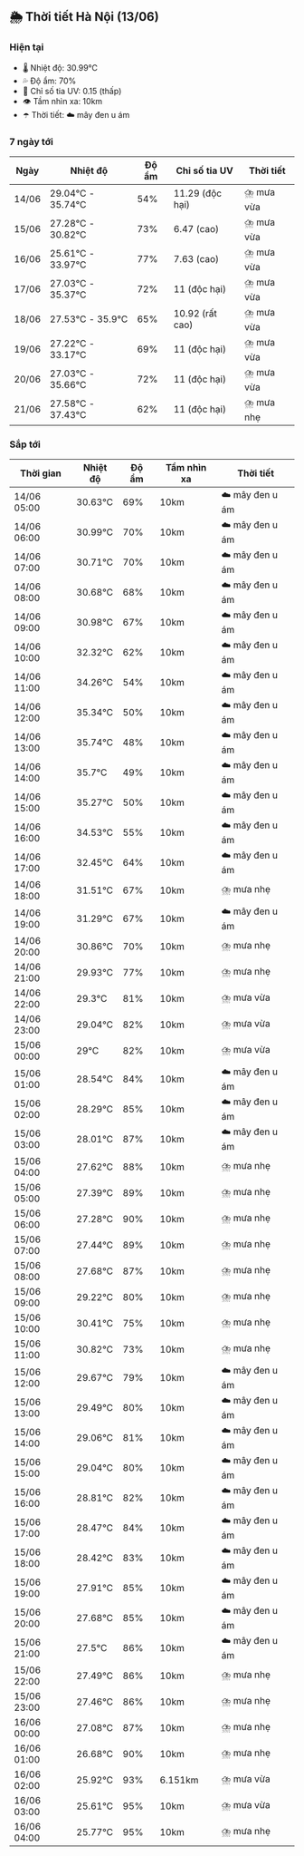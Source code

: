## 🌦️ Thời tiết Hà Nội (13/06)

### Hiện tại

- 🌡️ Nhiệt độ: 30.99℃
- 💦 Độ ẩm: 70%
- 🌟 Chỉ số tia UV: 0.15 (thấp)
- 👁️ Tầm nhìn xa: 10km
- ☂️ Thời tiết: ☁️ mây đen u ám

### 7 ngày tới

| Ngày | Nhiệt độ | Độ ẩm | Chỉ số tia UV | Thời tiết |
| --- | --- | --- | --- | --- |
| 14/06 | 29.04℃ - 35.74℃ | 54% | 11.29 (độc hại) | ⛈️ mưa vừa |
| 15/06 | 27.28℃ - 30.82℃ | 73% | 6.47 (cao) | ⛈️ mưa vừa |
| 16/06 | 25.61℃ - 33.97℃ | 77% | 7.63 (cao) | ⛈️ mưa vừa |
| 17/06 | 27.03℃ - 35.37℃ | 72% | 11 (độc hại) | ⛈️ mưa vừa |
| 18/06 | 27.53℃ - 35.9℃ | 65% | 10.92 (rất cao) | ⛈️ mưa vừa |
| 19/06 | 27.22℃ - 33.17℃ | 69% | 11 (độc hại) | ⛈️ mưa vừa |
| 20/06 | 27.03℃ - 35.66℃ | 72% | 11 (độc hại) | ⛈️ mưa vừa |
| 21/06 | 27.58℃ - 37.43℃ | 62% | 11 (độc hại) | ⛈️ mưa nhẹ |

### Sắp tới

| Thời gian | Nhiệt độ | Độ ẩm | Tầm nhìn xa | Thời tiết |
| --- | --- | --- | --- | --- |
| 14/06 05:00 | 30.63℃ | 69% | 10km | ☁️ mây đen u ám |
| 14/06 06:00 | 30.99℃ | 70% | 10km | ☁️ mây đen u ám |
| 14/06 07:00 | 30.71℃ | 70% | 10km | ☁️ mây đen u ám |
| 14/06 08:00 | 30.68℃ | 68% | 10km | ☁️ mây đen u ám |
| 14/06 09:00 | 30.98℃ | 67% | 10km | ☁️ mây đen u ám |
| 14/06 10:00 | 32.32℃ | 62% | 10km | ☁️ mây đen u ám |
| 14/06 11:00 | 34.26℃ | 54% | 10km | ☁️ mây đen u ám |
| 14/06 12:00 | 35.34℃ | 50% | 10km | ☁️ mây đen u ám |
| 14/06 13:00 | 35.74℃ | 48% | 10km | ☁️ mây đen u ám |
| 14/06 14:00 | 35.7℃ | 49% | 10km | ☁️ mây đen u ám |
| 14/06 15:00 | 35.27℃ | 50% | 10km | ☁️ mây đen u ám |
| 14/06 16:00 | 34.53℃ | 55% | 10km | ☁️ mây đen u ám |
| 14/06 17:00 | 32.45℃ | 64% | 10km | ☁️ mây đen u ám |
| 14/06 18:00 | 31.51℃ | 67% | 10km | ⛈️ mưa nhẹ |
| 14/06 19:00 | 31.29℃ | 67% | 10km | ☁️ mây đen u ám |
| 14/06 20:00 | 30.86℃ | 70% | 10km | ⛈️ mưa nhẹ |
| 14/06 21:00 | 29.93℃ | 77% | 10km | ⛈️ mưa nhẹ |
| 14/06 22:00 | 29.3℃ | 81% | 10km | ⛈️ mưa vừa |
| 14/06 23:00 | 29.04℃ | 82% | 10km | ⛈️ mưa vừa |
| 15/06 00:00 | 29℃ | 82% | 10km | ⛈️ mưa vừa |
| 15/06 01:00 | 28.54℃ | 84% | 10km | ☁️ mây đen u ám |
| 15/06 02:00 | 28.29℃ | 85% | 10km | ☁️ mây đen u ám |
| 15/06 03:00 | 28.01℃ | 87% | 10km | ☁️ mây đen u ám |
| 15/06 04:00 | 27.62℃ | 88% | 10km | ⛈️ mưa nhẹ |
| 15/06 05:00 | 27.39℃ | 89% | 10km | ⛈️ mưa nhẹ |
| 15/06 06:00 | 27.28℃ | 90% | 10km | ⛈️ mưa nhẹ |
| 15/06 07:00 | 27.44℃ | 89% | 10km | ⛈️ mưa nhẹ |
| 15/06 08:00 | 27.68℃ | 87% | 10km | ⛈️ mưa nhẹ |
| 15/06 09:00 | 29.22℃ | 80% | 10km | ⛈️ mưa nhẹ |
| 15/06 10:00 | 30.41℃ | 75% | 10km | ⛈️ mưa nhẹ |
| 15/06 11:00 | 30.82℃ | 73% | 10km | ⛈️ mưa nhẹ |
| 15/06 12:00 | 29.67℃ | 79% | 10km | ☁️ mây đen u ám |
| 15/06 13:00 | 29.49℃ | 80% | 10km | ☁️ mây đen u ám |
| 15/06 14:00 | 29.06℃ | 81% | 10km | ☁️ mây đen u ám |
| 15/06 15:00 | 29.04℃ | 80% | 10km | ☁️ mây đen u ám |
| 15/06 16:00 | 28.81℃ | 82% | 10km | ☁️ mây đen u ám |
| 15/06 17:00 | 28.47℃ | 84% | 10km | ☁️ mây đen u ám |
| 15/06 18:00 | 28.42℃ | 83% | 10km | ☁️ mây đen u ám |
| 15/06 19:00 | 27.91℃ | 85% | 10km | ☁️ mây đen u ám |
| 15/06 20:00 | 27.68℃ | 85% | 10km | ☁️ mây đen u ám |
| 15/06 21:00 | 27.5℃ | 86% | 10km | ☁️ mây đen u ám |
| 15/06 22:00 | 27.49℃ | 86% | 10km | ⛈️ mưa nhẹ |
| 15/06 23:00 | 27.46℃ | 86% | 10km | ⛈️ mưa nhẹ |
| 16/06 00:00 | 27.08℃ | 87% | 10km | ⛈️ mưa nhẹ |
| 16/06 01:00 | 26.68℃ | 90% | 10km | ⛈️ mưa nhẹ |
| 16/06 02:00 | 25.92℃ | 93% | 6.151km | ⛈️ mưa vừa |
| 16/06 03:00 | 25.61℃ | 95% | 10km | ⛈️ mưa vừa |
| 16/06 04:00 | 25.77℃ | 95% | 10km | ⛈️ mưa nhẹ |
